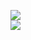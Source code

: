 [![](https://img.shields.io/badge/Made%20With-Github%20Spray-lightgrey.svg?style=for-the-badge&logo=github)](https://github.com/Annihil/github-spray#26308)  
[![](https://i.imgur.com/2DrTn0Z.gif)](https://github.com/Annihil/github-spray)